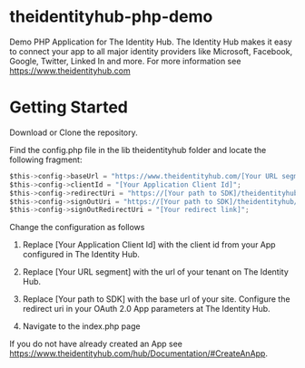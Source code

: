 # theidentityhub-php-demo
Demo PHP Application for The Identity Hub. The Identity Hub makes it easy to connect your app to all major identity providers like Microsoft, Facebook, Google, Twitter, Linked In and more. For more information see https://www.theidentityhub.com

# Getting Started

Download or Clone the repository. 

Find the config.php file in the lib theidentityhub folder and locate the following fragment:
````js
$this->config->baseUrl = "https://www.theidentityhub.com/[Your URL segment]"; 
$this->config->clientId = "[Your Application Client Id]"; 
$this->config->redirectUri = "https://[Your path to SDK]/theidentityhub/callback.php"; 
$this->config->signOutUri = "https://[Your path to SDK]/theidentityhub/signout.php"; 
$this->config->signOutRedirectUri = "[Your redirect link]"; 
````

Change the configuration as follows

1. Replace [Your Application Client Id] with the client id from your App configured in The Identity Hub.

2. Replace [Your URL segment] with the url of your tenant on The Identity Hub.

3. Replace [Your path to SDK] with the base url of your site. Configure the redirect uri in your OAuth 2.0 App parameters at The Identity Hub.

4. Navigate to the index.php page

If you do not have already created an App see https://www.theidentityhub.com/hub/Documentation/#CreateAnApp.

